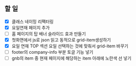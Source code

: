 ## 할 일
- [x] 클래스 네이밍 리팩터링
- [x] 요일연재 페이지 추가
- [ ] 홈 페이지의 탑 배너 슬라이드 효과 만들기
- [x] 첫화면에서 js로 json 읽고 동적으로 grid-item생성하기
- [x] 요일 연재 TOP 섹션 요일 선택하는 것에 맞춰서 grid-item 바꾸기
- [ ] footer의 company-info 부분 토글 기능 넣기
- [ ] gnb의 item 중 현재 페이지에 해당하는 item 아래에 노란색 선 넣기
